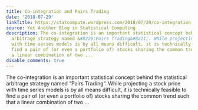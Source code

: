 ```yaml
---
title: Co-integration and Pairs Trading
date: '2018-07-29'
linkTitle: https://statcompute.wordpress.com/2018/07/29/co-integration-and-pairs-trading/
source: Yet Another Blog in Statistical Computing
description: The co-integration is an important statistical concept behind the statistical
  arbitrage strategy named &#8220;Pairs Trading&#8221;. While projecting a stock price
  with time series models is by all means difficult, it is technically feasible to
  find a pair of (or even a portfolio of) stocks sharing the common trend such that
  a linear combination of two ...
disable_comments: true
---
```

The co-integration is an important statistical concept behind the statistical arbitrage strategy named &#8220;Pairs Trading&#8221;. While projecting a stock price with time series models is by all means difficult, it is technically feasible to find a pair of (or even a portfolio of) stocks sharing the common trend such that a linear combination of two ...